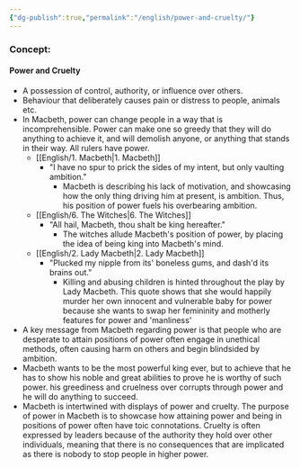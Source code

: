 ```yaml
---
{"dg-publish":true,"permalink":"/english/power-and-cruelty/"}
---
```


### Concept:
#### Power and Cruelty
- A possession of control, authority, or influence over others.
- Behaviour that deliberately causes pain or distress to people, animals etc. 
- In Macbeth, power can change people in a way that is incomprehensible. Power can make one so greedy that they will do anything to achieve it, and will demolish anyone, or anything that stands in their way. All rulers have power.
	- [[English/1. Macbeth\|1. Macbeth]]
		- "I have no spur to prick the sides  of my intent, but only vaulting ambition."
			- Macbeth is describing his lack of motivation, and showcasing how the only thing driving him at present, is ambition. Thus, his position of power fuels his overbearing ambition.
	- [[English/6. The Witches\|6. The Witches]]
		- "All hail, Macbeth, thou shalt be king hereafter."
			- The witches allude Macbeth's position of power, by placing the idea of being king into Macbeth's mind.
	- [[English/2. Lady Macbeth\|2. Lady Macbeth]]
		- "Plucked my nipple from its' boneless gums, and dash'd its brains out."
			- Killing and abusing children is hinted throughout the play by Lady Macbeth. This quote shows that she would happily murder her own innocent and vulnerable baby for power because she wants to swap her femininity and motherly features for power and 'manliness'
- A key message from Macbeth regarding power is that people who are desperate to attain positions of power often engage in unethical methods, often causing harm on others and begin blindsided by ambition. 
- Macbeth wants to be the most powerful king ever, but to achieve that he has to show his noble and great abilities to prove he is worthy of such power. his greediness and cruelness over corrupts through power and he will do anything to succeed.
- Macbeth is intertwined with displays of power and cruelty. The purpose of power in Macbeth is to showcase how attaining power and being in positions of power often have toic connotations. Cruelty is often expressed by leaders because of the authority they hold over other individuals, meaning that there is no consequences that are implicated as there is nobody to stop people in higher power.